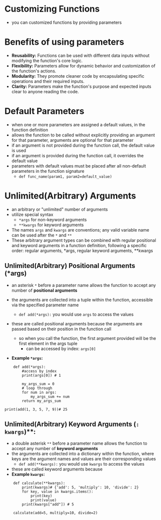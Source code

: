 # Customizing Functions
- you can customized functions by providing parameters


# Benefits of using parameters
- **Reusability:** Functions can be used with different data inputs without modifying the function's core logic.
- **Flexibility:** Parameters allow for dynamic behavior and customization of the function's actions.
- **Modularity:** They promote cleaner code by encapsulating specific operations and their required inputs.
- **Clarity:** Parameters make the function's purpose and expected inputs clear to anyone reading the code.



# Default Parameters
- when one or more parameters are assigned a default values, in the function definition
- allows the function to be called without explicitly providing an argument for that parameter, arguments are optional for that parameter
- if an argument is not provided during the function call, the default value is used
- if an argument is provided during the function call, it overrides the default value
- parameters with default values must be placed after all non-default parameters in the function signature
    - `def func_name(param1, param2=default_value)`


# Unlimited(Arbitrary) Arguments
- an arbitrary or "unlimited" number of arguments
- utilize special syntax
    - `*args` for non-keyword arguments
    - `**kwargs` for keyword arguments
- The names `args` and `kwargs` are conventions; any valid variable name can be used after the `*` and `**`
- These arbitrary argument types can be combined with regular positional and keyword arguments in a function definition, following a specific order: regular arguments, *args, regular keyword arguments, **kwargs

## Unlimited(Arbitrary) Positional Arguments (*args)
- an asterisk `*` before a parameter name allows the function to accept any number of **positional arguments**
- the arguments are collected into a tuple within the function, accessible via the specified parameter name
    - `def add(*args):` you would use `args` to access the values
- these are called positional arguments because the arguments are passed based on their position in the function call
    - so when you call the function, the first argument provided will be the first element in the args tuple
        - can be accessed by index: `args[0]`

- **Example `*args`:**
```
    def add(*args):
        #access by index
        print(args[0]) # 1

        my_args_sum = 0
        # loop through
        for num in args:
            my_args_sum += num
        return my_args_sum

print(add(1, 3, 5, 7, 9))# 25
```



## Unlimited(Arbitrary) Keyword Arguments (`: kwargs`)**:
- a double asterisk `**` before a parameter name allows the function to accept any number of **keyword arguments**
- the arguments are collected into a dictionary within the function, where keys are the argument names and values are their corresponding values
     - `def add(**kwargs):` you would use `kwargs` to access the values
- these are called keyword arguments because
- **Example `kwargs`:**
```
    def calculate(**kwargs):
        print(kwargs)# {'add': 5, 'multiply': 10, 'divide': 2}
        for key, value in kwargs.items():
            print(key)
            print(value)
        print(kwargs["add"]) # 5

    calculate(add=5, multiply=10, divide=2)
```